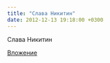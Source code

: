 ```yaml
---
title: "Слава Никитин"
date: 2012-12-13 19:18:00 +0300
---
```


Слава Никитин

[Вложение](https://vk.com/photo1115926_293821663)

